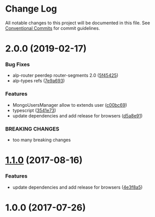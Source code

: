 # Change Log

All notable changes to this project will be documented in this file.
See [Conventional Commits](https://conventionalcommits.org) for commit guidelines.

# 2.0.0 (2019-02-17)


### Bug Fixes

* alp-router peerdep router-segments 2.0 ([5f45425](https://github.com/christophehurpeau/alp/commit/5f45425))
* alp-types refs ([7e9a693](https://github.com/christophehurpeau/alp/commit/7e9a693))


### Features

* MongoUsersManager allow to extends user ([c00bc69](https://github.com/christophehurpeau/alp/commit/c00bc69))
* typescript ([3541e73](https://github.com/christophehurpeau/alp/commit/3541e73))
* update dependencies and add release for browsers ([d5a8e91](https://github.com/christophehurpeau/alp/commit/d5a8e91))


### BREAKING CHANGES

* too many breaking changes





<a name="1.1.0"></a>
# [1.1.0](https://github.com/alpjs/alp-router/compare/v1.0.0...v1.1.0) (2017-08-16)


### Features

* update dependencies and add release for browsers ([4e3f8a5](https://github.com/alpjs/alp-router/commit/4e3f8a5))


<a name="1.0.0"></a>
# 1.0.0 (2017-07-26)
